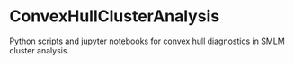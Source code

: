 # ConvexHullClusterAnalysis
Python scripts and jupyter notebooks for convex hull diagnostics in SMLM cluster analysis.

